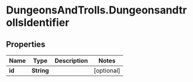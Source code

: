 # DungeonsAndTrolls.DungeonsandtrollsIdentifier

## Properties

Name | Type | Description | Notes
------------ | ------------- | ------------- | -------------
**id** | **String** |  | [optional] 


